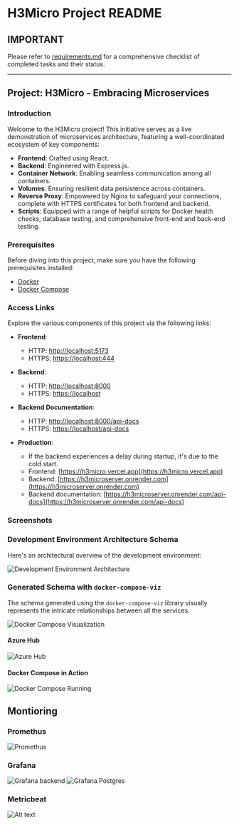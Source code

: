 # H3Micro Project README

## IMPORTANT

Please refer to [requirements.md](./requirements.md) for a comprehensive checklist of completed tasks and their status.

---

## Project: H3Micro - Embracing Microservices

### Introduction

Welcome to the H3Micro project! This initiative serves as a live demonstration of microservices architecture, featuring a well-coordinated ecosystem of key components:

-   **Frontend**: Crafted using React.
-   **Backend**: Engineered with Express.js.
-   **Container Network**: Enabling seamless communication among all containers.
-   **Volumes**: Ensuring resilient data persistence across containers.
-   **Reverse Proxy**: Empowered by Nginx to safeguard your connections, complete with HTTPS certificates for both frontend and backend.
-   **Scripts**: Equipped with a range of helpful scripts for Docker health checks, database testing, and comprehensive front-end and back-end testing.

### Prerequisites

Before diving into this project, make sure you have the following prerequisites installed:

-   [Docker](https://www.docker.com/get-started)
-   [Docker Compose](https://docs.docker.com/compose/install)

### Access Links

Explore the various components of this project via the following links:

-   **Frontend**:

    -   HTTP: [http://localhost:5173](http://localhost:5173)
    -   HTTPS: [https://localhost:444](https://localhost:444)

-   **Backend**:

    -   HTTP: [http://localhost:8000](http://localhost:8000)
    -   HTTPS: [https://localhost](https://localhost)

-   **Backend Documentation**:

    -   HTTP: [http://localhost:8000/api-docs](http://localhost:8000/api-docs)
    -   HTTPS: [https://localhost/api-docs](https://localhost/api-docs)

-   **Production**:

    -   If the backend experiences a delay during startup, it's due to the cold start.
    -   Frontend: [https://h3micro.vercel.app](https://h3micro.vercel.app)
    -   Backend: [https://h3microserver.onrender.com](https://h3microserver.onrender.com)
    -   Backend documentation: [https://h3microserver.onrender.com/api-docs](https://h3microserver.onrender.com/api-docs)

### Screenshots

### Development Environment Architecture Schema

Here's an architectural overview of the development environment:

![Development Environment Architecture](./images/diagram-export-18_10_2023%2011_30_56.png)

### Generated Schema with `docker-compose-viz`

The schema generated using the `docker-compose-viz` library visually represents the intricate relationships between all the services.

![Docker Compose Visualization](./images/docker-compose.png)

#### Azure Hub

![Azure Hub](./images/azure_hub.png)

#### Docker Compose in Action

![Docker Compose Running](./images/docker_compose_running.png)

## Montioring

### Promethus

![Promethus](./images/Prometheus.png)

### Grafana

![Grafana backend](./images/Grafana%20backend.png)
![Grafana Postgres](./images/Grafana%20PG.png)

### Metricbeat

![Alt text](image.png)
